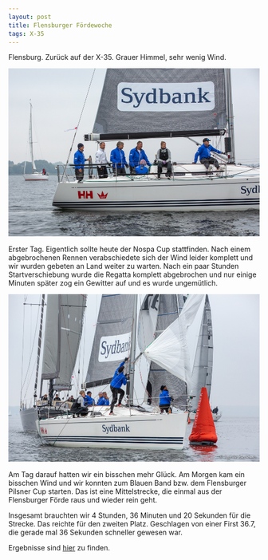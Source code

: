```yaml
---
layout: post
title: Flensburger Fördewoche
tags: X-35
---
```


Flensburg. Zurück auf der X-35. Grauer Himmel, sehr wenig Wind.

![](img/2022-09-14-11-08-40.png)

Erster Tag. Eigentlich sollte heute der Nospa Cup stattfinden. Nach einem
abgebrochenen Rennen verabschiedete sich der Wind leider komplett und wir
wurden gebeten an Land weiter zu warten. Nach ein paar Stunden
Startverschiebung wurde die Regatta komplett abgebrochen und nur einige Minuten
später zog ein Gewitter auf und es wurde ungemütlich.

![](img/2022-09-14-11-08-45.png)

Am Tag darauf hatten wir ein bisschen mehr Glück. Am Morgen kam ein bisschen
Wind und wir konnten zum Blauen Band bzw. dem Flensburger Pilsner Cup starten.
Das ist eine Mittelstrecke, die einmal aus der Flensburger Förde raus und
wieder rein geht.

Insgesamt brauchten wir 4 Stunden, 36 Minuten und 20 Sekunden für die Strecke. Das reichte für den zweiten Platz.
Geschlagen von einer First 36.7, die gerade mal 36 Sekunden schneller gewesen war.

Ergebnisse sind [hier](https://www.manage2sail.com/de-DE/event/Foerdewoche2022#!/results?classId=FlensburgerPilsenerCupORCiB) zu finden.
